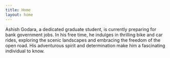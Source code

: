 ```yaml
---
title: Home
layout: home
---
```


Ashish Godara, a dedicated graduate student, is currently preparing for bank government jobs. In his free time, he indulges in thrilling bike and car rides, exploring the scenic landscapes and embracing the freedom of the open road. His adventurous spirit and determination make him a fascinating individual to know.
